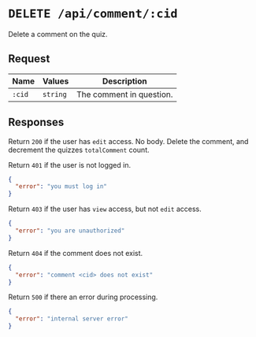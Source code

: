 # `DELETE /api/comment/:cid`

Delete a comment on the quiz.

## Request

| Name | Values | Description |
|-|-|-|
| `:cid` | `string` | The comment in question. |

## Responses

Return `200` if the user has `edit` access. No body. Delete the comment, and decrement the quizzes `totalComment` count.

Return `401` if the user is not logged in.

```json
{
  "error": "you must log in"
}
```

Return `403` if the user has `view` access, but not `edit` access.

```json
{
  "error": "you are unauthorized"
}
```

Return `404` if the comment does not exist.

```json
{
  "error": "comment <cid> does not exist"
}
```

Return `500` if there an error during processing.

```json
{
  "error": "internal server error"
}
```